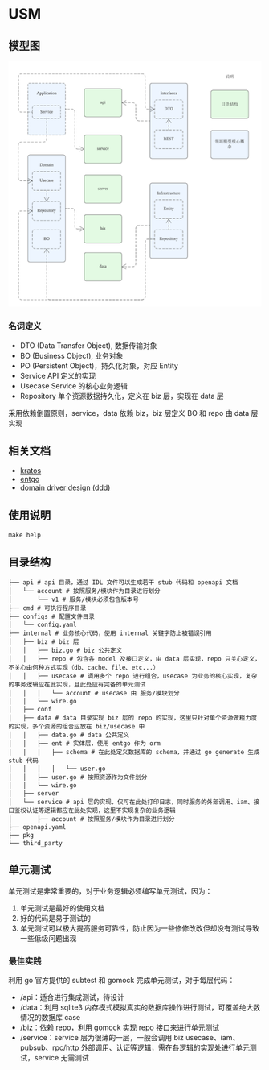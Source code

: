 # USM

## 模型图

![ddd_image](./doc/ddd.png)

### 名词定义

- DTO (Data Transfer Object), 数据传输对象
- BO (Business Object), 业务对象
- PO (Persistent Object)，持久化对象，对应 Entity
- Service API 定义的实现
- Usecase Service 的核心业务逻辑
- Repository 单个资源数据持久化，定义在 biz 层，实现在 data 层

采用依赖倒置原则，service，data 依赖 biz，biz 层定义 BO 和 repo 由 data 层实现

## 相关文档

- [kratos](https://go-kratos.dev)
- [entgo](https://entgo.io)
- [domain driver design (ddd)](https://domain-driven-design.org/)

## 使用说明

```shell
make help
```

## 目录结构

```text
├── api # api 目录，通过 IDL 文件可以生成若干 stub 代码和 openapi 文档
│   └── account # 按照服务/模块作为目录进行划分
│       └── v1 # 服务/模块必须包含版本号
├── cmd # 可执行程序目录
├── configs # 配置文件目录
│   └── config.yaml
├── internal # 业务核心代码，使用 internal 关键字防止被错误引用
│   ├── biz # biz 层
│   │   ├── biz.go # biz 公共定义
│   │   ├── repo # 包含各 model 及接口定义，由 data 层实现，repo 只关心定义，不关心由何种方式实现（db、cache、file、etc...）
│   │   ├── usecase # 调用多个 repo 进行组合，usecase 为业务的核心实现，复杂的事务逻辑应在此实现，且此处应有完备的单元测试
│   │   │   └── account # usecase 由 服务/模块划分
│   │   └── wire.go
│   ├── conf
│   ├── data # data 目录实现 biz 层的 repo 的实现，这里只针对单个资源做粗力度的实现，多个资源的组合应放在 biz/usecase 中
│   │   ├── data.go # data 公共定义
│   │   ├── ent # 实体层，使用 entgo 作为 orm
│   │   │   ├── schema # 在此处定义数据库的 schema，并通过 go generate 生成 stub 代码
│   │   │   │   └── user.go
│   │   ├── user.go # 按照资源作为文件划分
│   │   └── wire.go
│   ├── server
│   └── service # api 层的实现，仅可在此处打印日志，同时服务的外部调用、iam、接口鉴权认证等逻辑都应在此处实现，这里不实现复杂的业务逻辑
│       ├── account # 按照服务/模块作为目录进行划分
├── openapi.yaml
├── pkg
└── third_party
```

## 单元测试

单元测试是非常重要的，对于业务逻辑必须编写单元测试，因为：

1. 单元测试是最好的使用文档
2. 好的代码是易于测试的
3. 单元测试可以极大提高服务可靠性，防止因为一些修修改改但却没有测试导致一些低级问题出现

### 最佳实践

利用 go 官方提供的 subtest 和 gomock 完成单元测试，对于每层代码：

- /api：适合进行集成测试，待设计
- /data：利用 sqlite3 内存模式模拟真实的数据库操作进行测试，可覆盖绝大数情况的数据库 case
- /biz：依赖 repo，利用 gomock 实现 repo 接口来进行单元测试
- /service：service 层为很薄的一层，一般会调用 biz usecase、iam、pubsub、rpc/http 外部调用、认证等逻辑，需在各逻辑的实现处进行单元测试，service 无需测试
